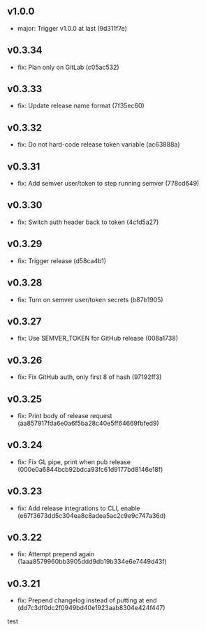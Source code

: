 ## v1.0.0

- major: Trigger v1.0.0 at last (9d311f7e)

## v0.3.34

- fix: Plan only on GitLab (c05ac532)

## v0.3.33

- fix: Update release name format (7f35ec60)

## v0.3.32

- fix: Do not hard-code release token variable (ac63888a)

## v0.3.31

- fix: Add semver user/token to step running semver (778cd649)

## v0.3.30

- fix: Switch auth header back to token (4cfd5a27)

## v0.3.29

- fix: Trigger release (d58ca4b1)

## v0.3.28

- fix: Turn on semver user/token secrets (b87b1905)

## v0.3.27

- fix: Use SEMVER_TOKEN for GitHub release (008a1738)

## v0.3.26

- fix: Fix GitHub auth, only first 8 of hash (97192ff3)

## v0.3.25

- fix: Print body of release request (aa857917fda6e0a6f5ba28c40e5ff64669fbfed9)

## v0.3.24

- fix: Fix GL pipe, print when pub release (000e0a6844bcb92bdca93fc61d9177bd8146e18f)

## v0.3.23

- fix: Add release integrations to CLI, enable (e67f3673dd5c304ea8c8adea5ac2c9e9c747a36d)

## v0.3.22

- fix: Attempt prepend again (1aaa8579960bb3905ddd9db19b334e6e7449d43f)

## v0.3.21

- fix: Prepend changelog instead of putting at end (dd7c3df0dc2f0949bd40e1923aab8304e424f447)

test
